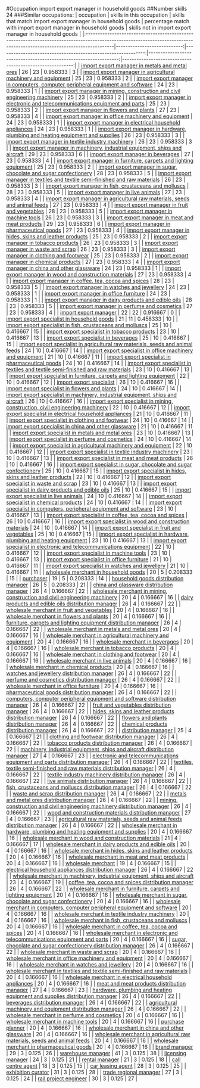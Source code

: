 #Occupation import export manager in household goods
##Number skills 24
###Similar occupations:
| occupation                                                                                                                                                              |   skills in this occupation |   skills that match import export manager in household goods |   percentage match with import export manager in household goods |   skills not in import export manager in household goods |
|:------------------------------------------------------------------------------------------------------------------------------------------------------------------------|----------------------------:|-------------------------------------------------------------:|-----------------------------------------------------------------:|---------------------------------------------------------:|
| [import export manager in metals and metal ores](import_export_manager_in_metals_and_metal_ores.md)                                                                     |                          26 |                                                           23 |                                                         0.958333 |                                                        3 |
| [import export manager in agricultural machinery and equipment](import_export_manager_in_agricultural_machinery_and_equipment.md)                                       |                          25 |                                                           23 |                                                         0.958333 |                                                        2 |
| [import export manager in computers, computer peripheral equipment and software](import_export_manager_in_computers,_computer_peripheral_equipment_and_software.md)     |                          24 |                                                           23 |                                                         0.958333 |                                                        1 |
| [import export manager in mining, construction and civil engineering machinery](import_export_manager_in_mining,_construction_and_civil_engineering_machinery.md)       |                          25 |                                                           23 |                                                         0.958333 |                                                        2 |
| [import export manager in electronic and telecommunications equipment and parts](import_export_manager_in_electronic_and_telecommunications_equipment_and_parts.md)     |                          25 |                                                           23 |                                                         0.958333 |                                                        2 |
| [import export manager in flowers and plants](import_export_manager_in_flowers_and_plants.md)                                                                           |                          27 |                                                           23 |                                                         0.958333 |                                                        4 |
| [import export manager in office machinery and equipment](import_export_manager_in_office_machinery_and_equipment.md)                                                   |                          24 |                                                           23 |                                                         0.958333 |                                                        1 |
| [import export manager in electrical household appliances](import_export_manager_in_electrical_household_appliances.md)                                                 |                          24 |                                                           23 |                                                         0.958333 |                                                        1 |
| [import export manager in hardware, plumbing and heating equipment and supplies](import_export_manager_in_hardware,_plumbing_and_heating_equipment_and_supplies.md)     |                          26 |                                                           23 |                                                         0.958333 |                                                        3 |
| [import export manager in textile industry machinery](import_export_manager_in_textile_industry_machinery.md)                                                           |                          26 |                                                           23 |                                                         0.958333 |                                                        3 |
| [import export manager in machinery, industrial equipment, ships and aircraft](import_export_manager_in_machinery,_industrial_equipment,_ships_and_aircraft.md)         |                          29 |                                                           23 |                                                         0.958333 |                                                        6 |
| [import export manager in beverages](import_export_manager_in_beverages.md)                                                                                             |                          27 |                                                           23 |                                                         0.958333 |                                                        4 |
| [import export manager in furniture, carpets and lighting equipment](import_export_manager_in_furniture,_carpets_and_lighting_equipment.md)                             |                          25 |                                                           23 |                                                         0.958333 |                                                        2 |
| [import export manager in sugar, chocolate and sugar confectionery](import_export_manager_in_sugar,_chocolate_and_sugar_confectionery.md)                               |                          28 |                                                           23 |                                                         0.958333 |                                                        5 |
| [import export manager in textiles and textile semi-finished and raw materials](import_export_manager_in_textiles_and_textile_semi-finished_and_raw_materials.md)       |                          26 |                                                           23 |                                                         0.958333 |                                                        3 |
| [import export manager in fish, crustaceans and molluscs](import_export_manager_in_fish,_crustaceans_and_molluscs.md)                                                   |                          28 |                                                           23 |                                                         0.958333 |                                                        5 |
| [import export manager in live animals](import_export_manager_in_live_animals.md)                                                                                       |                          27 |                                                           23 |                                                         0.958333 |                                                        4 |
| [import export manager in agricultural raw materials, seeds and animal feeds](import_export_manager_in_agricultural_raw_materials,_seeds_and_animal_feeds.md)           |                          27 |                                                           23 |                                                         0.958333 |                                                        4 |
| [import export manager in fruit and vegetables](import_export_manager_in_fruit_and_vegetables.md)                                                                       |                          28 |                                                           23 |                                                         0.958333 |                                                        5 |
| [import export manager in machine tools](import_export_manager_in_machine_tools.md)                                                                                     |                          26 |                                                           23 |                                                         0.958333 |                                                        3 |
| [import export manager in meat and meat products](import_export_manager_in_meat_and_meat_products.md)                                                                   |                          29 |                                                           23 |                                                         0.958333 |                                                        6 |
| [import export manager in pharmaceutical goods](import_export_manager_in_pharmaceutical_goods.md)                                                                       |                          27 |                                                           23 |                                                         0.958333 |                                                        4 |
| [import export manager in hides, skins and leather products](import_export_manager_in_hides,_skins_and_leather_products.md)                                             |                          25 |                                                           23 |                                                         0.958333 |                                                        2 |
| [import export manager in tobacco products](import_export_manager_in_tobacco_products.md)                                                                               |                          26 |                                                           23 |                                                         0.958333 |                                                        3 |
| [import export manager in waste and scrap](import_export_manager_in_waste_and_scrap.md)                                                                                 |                          26 |                                                           23 |                                                         0.958333 |                                                        3 |
| [import export manager in clothing and footwear](import_export_manager_in_clothing_and_footwear.md)                                                                     |                          25 |                                                           23 |                                                         0.958333 |                                                        2 |
| [import export manager in chemical products](import_export_manager_in_chemical_products.md)                                                                             |                          27 |                                                           23 |                                                         0.958333 |                                                        4 |
| [import export manager in china and other glassware](import_export_manager_in_china_and_other_glassware.md)                                                             |                          24 |                                                           23 |                                                         0.958333 |                                                        1 |
| [import export manager in wood and construction materials](import_export_manager_in_wood_and_construction_materials.md)                                                 |                          27 |                                                           23 |                                                         0.958333 |                                                        4 |
| [import export manager in coffee, tea, cocoa and spices](import_export_manager_in_coffee,_tea,_cocoa_and_spices.md)                                                     |                          28 |                                                           23 |                                                         0.958333 |                                                        5 |
| [import export manager in watches and jewellery](import_export_manager_in_watches_and_jewellery.md)                                                                     |                          24 |                                                           23 |                                                         0.958333 |                                                        1 |
| [import export manager in office furniture](import_export_manager_in_office_furniture.md)                                                                               |                          24 |                                                           23 |                                                         0.958333 |                                                        1 |
| [import export manager in dairy products and edible oils](import_export_manager_in_dairy_products_and_edible_oils.md)                                                   |                          28 |                                                           23 |                                                         0.958333 |                                                        5 |
| [import export manager in perfume and cosmetics](import_export_manager_in_perfume_and_cosmetics.md)                                                                     |                          27 |                                                           23 |                                                         0.958333 |                                                        4 |
| [import export manager](import_export_manager.md)                                                                                                                       |                          22 |                                                           22 |                                                         0.916667 |                                                        0 |
| [import export specialist in household goods](import_export_specialist_in_household_goods.md)                                                                           |                          21 |                                                           11 |                                                         0.458333 |                                                       10 |
| [import export specialist in  fish, crustaceans and molluscs](import_export_specialist_in__fish,_crustaceans_and_molluscs.md)                                           |                          25 |                                                           10 |                                                         0.416667 |                                                       15 |
| [import export specialist in tobacco products](import_export_specialist_in_tobacco_products.md)                                                                         |                          23 |                                                           10 |                                                         0.416667 |                                                       13 |
| [import export specialist in beverages](import_export_specialist_in_beverages.md)                                                                                       |                          25 |                                                           10 |                                                         0.416667 |                                                       15 |
| [import export specialist in agricultural raw materials, seeds and animal feeds](import_export_specialist_in_agricultural_raw_materials,_seeds_and_animal_feeds.md)     |                          24 |                                                           10 |                                                         0.416667 |                                                       14 |
| [import export specialist in office machinery and equipment](import_export_specialist_in_office_machinery_and_equipment.md)                                             |                          21 |                                                           10 |                                                         0.416667 |                                                       11 |
| [import export specialist in pharmaceutical goods](import_export_specialist_in_pharmaceutical_goods.md)                                                                 |                          24 |                                                           10 |                                                         0.416667 |                                                       14 |
| [import export specialist in textiles and textile semi-finished and raw materials](import_export_specialist_in_textiles_and_textile_semi-finished_and_raw_materials.md) |                          23 |                                                           10 |                                                         0.416667 |                                                       13 |
| [import export specialist in furniture, carpets and lighting equipment](import_export_specialist_in_furniture,_carpets_and_lighting_equipment.md)                       |                          22 |                                                           10 |                                                         0.416667 |                                                       12 |
| [import export specialist](import_export_specialist.md)                                                                                                                 |                          26 |                                                           10 |                                                         0.416667 |                                                       16 |
| [import export specialist in flowers and plants](import_export_specialist_in_flowers_and_plants.md)                                                                     |                          24 |                                                           10 |                                                         0.416667 |                                                       14 |
| [import export specialist in machinery, industrial equipment, ships and aircraft](import_export_specialist_in_machinery,_industrial_equipment,_ships_and_aircraft.md)   |                          26 |                                                           10 |                                                         0.416667 |                                                       16 |
| [import export specialist in mining, construction, civil engineering machinery](import_export_specialist_in_mining,_construction,_civil_engineering_machinery.md)       |                          22 |                                                           10 |                                                         0.416667 |                                                       12 |
| [import export specialist in electrical household appliances](import_export_specialist_in_electrical_household_appliances.md)                                           |                          21 |                                                           10 |                                                         0.416667 |                                                       11 |
| [import export specialist in clothing and footwear](import_export_specialist_in_clothing_and_footwear.md)                                                               |                          24 |                                                           10 |                                                         0.416667 |                                                       14 |
| [import export specialist in china and other glassware](import_export_specialist_in_china_and_other_glassware.md)                                                       |                          21 |                                                           10 |                                                         0.416667 |                                                       11 |
| [import export specialist in metals and metal ores](import_export_specialist_in_metals_and_metal_ores.md)                                                               |                          23 |                                                           10 |                                                         0.416667 |                                                       13 |
| [import export specialist in perfume and cosmetics](import_export_specialist_in_perfume_and_cosmetics.md)                                                               |                          24 |                                                           10 |                                                         0.416667 |                                                       14 |
| [import export specialist in agricultural machinery and equipment](import_export_specialist_in_agricultural_machinery_and_equipment.md)                                 |                          22 |                                                           10 |                                                         0.416667 |                                                       12 |
| [import export specialist in textile industry machinery](import_export_specialist_in_textile_industry_machinery.md)                                                     |                          23 |                                                           10 |                                                         0.416667 |                                                       13 |
| [import export specialist in meat and meat products](import_export_specialist_in_meat_and_meat_products.md)                                                             |                          26 |                                                           10 |                                                         0.416667 |                                                       16 |
| [import export specialist in sugar, chocolate and sugar confectionery](import_export_specialist_in_sugar,_chocolate_and_sugar_confectionery.md)                         |                          25 |                                                           10 |                                                         0.416667 |                                                       15 |
| [import export specialist in hides, skins and leather products](import_export_specialist_in_hides,_skins_and_leather_products.md)                                       |                          22 |                                                           10 |                                                         0.416667 |                                                       12 |
| [import export specialist in waste and scrap](import_export_specialist_in_waste_and_scrap.md)                                                                           |                          23 |                                                           10 |                                                         0.416667 |                                                       13 |
| [import export specialist in dairy products and edible oils](import_export_specialist_in_dairy_products_and_edible_oils.md)                                             |                          25 |                                                           10 |                                                         0.416667 |                                                       15 |
| [import export specialist in live animals](import_export_specialist_in_live_animals.md)                                                                                 |                          24 |                                                           10 |                                                         0.416667 |                                                       14 |
| [import export specialist in chemical products](import_export_specialist_in_chemical_products.md)                                                                       |                          24 |                                                           10 |                                                         0.416667 |                                                       14 |
| [import export specialist in computers, peripheral equipment and software](import_export_specialist_in_computers,_peripheral_equipment_and_software.md)                 |                          23 |                                                           10 |                                                         0.416667 |                                                       13 |
| [import export specialist in coffee, tea, cocoa and spices](import_export_specialist_in_coffee,_tea,_cocoa_and_spices.md)                                               |                          26 |                                                           10 |                                                         0.416667 |                                                       16 |
| [import export specialist in wood and construction materials](import_export_specialist_in_wood_and_construction_materials.md)                                           |                          24 |                                                           10 |                                                         0.416667 |                                                       14 |
| [import export specialist in fruit and vegetables](import_export_specialist_in_fruit_and_vegetables.md)                                                                 |                          25 |                                                           10 |                                                         0.416667 |                                                       15 |
| [import export specialist in hardware, plumbing and heating equipment](import_export_specialist_in_hardware,_plumbing_and_heating_equipment.md)                         |                          23 |                                                           10 |                                                         0.416667 |                                                       13 |
| [import export specialist in electronic and telecommunications equipment](import_export_specialist_in_electronic_and_telecommunications_equipment.md)                   |                          22 |                                                           10 |                                                         0.416667 |                                                       12 |
| [import export specialist in machine tools](import_export_specialist_in_machine_tools.md)                                                                               |                          23 |                                                           10 |                                                         0.416667 |                                                       13 |
| [import export specialist in office furniture](import_export_specialist_in_office_furniture.md)                                                                         |                          21 |                                                           10 |                                                         0.416667 |                                                       11 |
| [import export specialist in watches and jewellery](import_export_specialist_in_watches_and_jewellery.md)                                                               |                          21 |                                                           10 |                                                         0.416667 |                                                       11 |
| [wholesale merchant in household goods](wholesale_merchant_in_household_goods.md)                                                                                       |                          20 |                                                            5 |                                                         0.208333 |                                                       15 |
| [purchaser](purchaser.md)                                                                                                                                               |                          19 |                                                            5 |                                                         0.208333 |                                                       14 |
| [household goods distribution manager](household_goods_distribution_manager.md)                                                                                         |                          26 |                                                            5 |                                                         0.208333 |                                                       21 |
| [china and glassware distribution manager](china_and_glassware_distribution_manager.md)                                                                                 |                          26 |                                                            4 |                                                         0.166667 |                                                       22 |
| [wholesale merchant in mining, construction and civil engineering machinery](wholesale_merchant_in_mining,_construction_and_civil_engineering_machinery.md)             |                          20 |                                                            4 |                                                         0.166667 |                                                       16 |
| [dairy products and edible oils distribution manager](dairy_products_and_edible_oils_distribution_manager.md)                                                           |                          26 |                                                            4 |                                                         0.166667 |                                                       22 |
| [wholesale merchant in fruit and vegetables](wholesale_merchant_in_fruit_and_vegetables.md)                                                                             |                          20 |                                                            4 |                                                         0.166667 |                                                       16 |
| [wholesale merchant in flowers and plants](wholesale_merchant_in_flowers_and_plants.md)                                                                                 |                          20 |                                                            4 |                                                         0.166667 |                                                       16 |
| [furniture, carpets and lighting equipment distribution manager](furniture,_carpets_and_lighting_equipment_distribution_manager.md)                                     |                          26 |                                                            4 |                                                         0.166667 |                                                       22 |
| [wholesale merchant in metals and metal ores](wholesale_merchant_in_metals_and_metal_ores.md)                                                                           |                          20 |                                                            4 |                                                         0.166667 |                                                       16 |
| [wholesale merchant in agricultural machinery and equipment](wholesale_merchant_in_agricultural_machinery_and_equipment.md)                                             |                          20 |                                                            4 |                                                         0.166667 |                                                       16 |
| [wholesale merchant in beverages](wholesale_merchant_in_beverages.md)                                                                                                   |                          20 |                                                            4 |                                                         0.166667 |                                                       16 |
| [wholesale merchant in tobacco products](wholesale_merchant_in_tobacco_products.md)                                                                                     |                          20 |                                                            4 |                                                         0.166667 |                                                       16 |
| [wholesale merchant in clothing and footwear](wholesale_merchant_in_clothing_and_footwear.md)                                                                           |                          20 |                                                            4 |                                                         0.166667 |                                                       16 |
| [wholesale merchant in live animals](wholesale_merchant_in_live_animals.md)                                                                                             |                          20 |                                                            4 |                                                         0.166667 |                                                       16 |
| [wholesale merchant in chemical products](wholesale_merchant_in_chemical_products.md)                                                                                   |                          20 |                                                            4 |                                                         0.166667 |                                                       16 |
| [watches and jewellery distribution manager](watches_and_jewellery_distribution_manager.md)                                                                             |                          26 |                                                            4 |                                                         0.166667 |                                                       22 |
| [perfume and cosmetics distribution manager](perfume_and_cosmetics_distribution_manager.md)                                                                             |                          26 |                                                            4 |                                                         0.166667 |                                                       22 |
| [wholesale merchant in office furniture](wholesale_merchant_in_office_furniture.md)                                                                                     |                          20 |                                                            4 |                                                         0.166667 |                                                       16 |
| [pharmaceutical goods distribution manager](pharmaceutical_goods_distribution_manager.md)                                                                               |                          26 |                                                            4 |                                                         0.166667 |                                                       22 |
| [computers, computer peripheral equipment and software distribution manager](computers,_computer_peripheral_equipment_and_software_distribution_manager.md)             |                          26 |                                                            4 |                                                         0.166667 |                                                       22 |
| [fruit and vegetables distribution manager](fruit_and_vegetables_distribution_manager.md)                                                                               |                          26 |                                                            4 |                                                         0.166667 |                                                       22 |
| [hides, skins and leather products distribution manager](hides,_skins_and_leather_products_distribution_manager.md)                                                     |                          26 |                                                            4 |                                                         0.166667 |                                                       22 |
| [flowers and plants distribution manager](flowers_and_plants_distribution_manager.md)                                                                                   |                          26 |                                                            4 |                                                         0.166667 |                                                       22 |
| [chemical products distribution manager](chemical_products_distribution_manager.md)                                                                                     |                          26 |                                                            4 |                                                         0.166667 |                                                       22 |
| [distribution manager](distribution_manager.md)                                                                                                                         |                          25 |                                                            4 |                                                         0.166667 |                                                       21 |
| [clothing and footwear distribution manager](clothing_and_footwear_distribution_manager.md)                                                                             |                          26 |                                                            4 |                                                         0.166667 |                                                       22 |
| [tobacco products distribution manager](tobacco_products_distribution_manager.md)                                                                                       |                          26 |                                                            4 |                                                         0.166667 |                                                       22 |
| [machinery, industrial equipment, ships and aircraft distribution manager](machinery,_industrial_equipment,_ships_and_aircraft_distribution_manager.md)                 |                          27 |                                                            4 |                                                         0.166667 |                                                       23 |
| [electronic and telecommunications equipment and parts distribution manager](electronic_and_telecommunications_equipment_and_parts_distribution_manager.md)             |                          26 |                                                            4 |                                                         0.166667 |                                                       22 |
| [textiles, textile semi-finished and raw materials distribution manager](textiles,_textile_semi-finished_and_raw_materials_distribution_manager.md)                     |                          26 |                                                            4 |                                                         0.166667 |                                                       22 |
| [textile industry machinery distribution manager](textile_industry_machinery_distribution_manager.md)                                                                   |                          26 |                                                            4 |                                                         0.166667 |                                                       22 |
| [live animals distribution manager](live_animals_distribution_manager.md)                                                                                               |                          26 |                                                            4 |                                                         0.166667 |                                                       22 |
| [fish, crustaceans and molluscs distribution manager](fish,_crustaceans_and_molluscs_distribution_manager.md)                                                           |                          26 |                                                            4 |                                                         0.166667 |                                                       22 |
| [waste and scrap distribution manager](waste_and_scrap_distribution_manager.md)                                                                                         |                          26 |                                                            4 |                                                         0.166667 |                                                       22 |
| [metals and metal ores distribution manager](metals_and_metal_ores_distribution_manager.md)                                                                             |                          26 |                                                            4 |                                                         0.166667 |                                                       22 |
| [mining, construction and civil engineering machinery distribution manager](mining,_construction_and_civil_engineering_machinery_distribution_manager.md)               |                          26 |                                                            4 |                                                         0.166667 |                                                       22 |
| [wood and construction materials distribution manager](wood_and_construction_materials_distribution_manager.md)                                                         |                          27 |                                                            4 |                                                         0.166667 |                                                       23 |
| [agricultural raw materials, seeds and animal feeds distribution manager](agricultural_raw_materials,_seeds_and_animal_feeds_distribution_manager.md)                   |                          26 |                                                            4 |                                                         0.166667 |                                                       22 |
| [wholesale merchant in hardware, plumbing and heating equipment and supplies](wholesale_merchant_in_hardware,_plumbing_and_heating_equipment_and_supplies.md)           |                          20 |                                                            4 |                                                         0.166667 |                                                       16 |
| [wholesale merchant in wood and construction materials](wholesale_merchant_in_wood_and_construction_materials.md)                                                       |                          21 |                                                            4 |                                                         0.166667 |                                                       17 |
| [wholesale merchant in dairy products and edible oils](wholesale_merchant_in_dairy_products_and_edible_oils.md)                                                         |                          20 |                                                            4 |                                                         0.166667 |                                                       16 |
| [wholesale merchant in hides, skins and leather products](wholesale_merchant_in_hides,_skins_and_leather_products.md)                                                   |                          20 |                                                            4 |                                                         0.166667 |                                                       16 |
| [wholesale merchant in meat and meat products](wholesale_merchant_in_meat_and_meat_products.md)                                                                         |                          20 |                                                            4 |                                                         0.166667 |                                                       16 |
| [wholesale merchant](wholesale_merchant.md)                                                                                                                             |                          19 |                                                            4 |                                                         0.166667 |                                                       15 |
| [electrical household appliances distribution manager](electrical_household_appliances_distribution_manager.md)                                                         |                          26 |                                                            4 |                                                         0.166667 |                                                       22 |
| [wholesale merchant in machinery, industrial equipment, ships and aircraft](wholesale_merchant_in_machinery,_industrial_equipment,_ships_and_aircraft.md)               |                          23 |                                                            4 |                                                         0.166667 |                                                       19 |
| [coffee, tea, cocoa and spices distribution manager](coffee,_tea,_cocoa_and_spices_distribution_manager.md)                                                             |                          26 |                                                            4 |                                                         0.166667 |                                                       22 |
| [wholesale merchant in furniture, carpets and lighting equipment](wholesale_merchant_in_furniture,_carpets_and_lighting_equipment.md)                                   |                          20 |                                                            4 |                                                         0.166667 |                                                       16 |
| [wholesale merchant in sugar, chocolate and sugar confectionery](wholesale_merchant_in_sugar,_chocolate_and_sugar_confectionery.md)                                     |                          20 |                                                            4 |                                                         0.166667 |                                                       16 |
| [wholesale merchant in computers, computer peripheral equipment and software](wholesale_merchant_in_computers,_computer_peripheral_equipment_and_software.md)           |                          20 |                                                            4 |                                                         0.166667 |                                                       16 |
| [wholesale merchant in textile industry machinery](wholesale_merchant_in_textile_industry_machinery.md)                                                                 |                          20 |                                                            4 |                                                         0.166667 |                                                       16 |
| [wholesale merchant in fish, crustaceans and molluscs](wholesale_merchant_in_fish,_crustaceans_and_molluscs.md)                                                         |                          20 |                                                            4 |                                                         0.166667 |                                                       16 |
| [wholesale merchant in coffee, tea, cocoa and spices](wholesale_merchant_in_coffee,_tea,_cocoa_and_spices.md)                                                           |                          20 |                                                            4 |                                                         0.166667 |                                                       16 |
| [wholesale merchant in electronic and telecommunications equipment and parts](wholesale_merchant_in_electronic_and_telecommunications_equipment_and_parts.md)           |                          20 |                                                            4 |                                                         0.166667 |                                                       16 |
| [sugar, chocolate and sugar confectionery distribution manager](sugar,_chocolate_and_sugar_confectionery_distribution_manager.md)                                       |                          26 |                                                            4 |                                                         0.166667 |                                                       22 |
| [wholesale merchant in waste and scrap](wholesale_merchant_in_waste_and_scrap.md)                                                                                       |                          20 |                                                            4 |                                                         0.166667 |                                                       16 |
| [wholesale merchant in office machinery and equipment](wholesale_merchant_in_office_machinery_and_equipment.md)                                                         |                          20 |                                                            4 |                                                         0.166667 |                                                       16 |
| [wholesale merchant in watches and jewellery](wholesale_merchant_in_watches_and_jewellery.md)                                                                           |                          20 |                                                            4 |                                                         0.166667 |                                                       16 |
| [wholesale merchant in textiles and textile semi-finished and raw materials](wholesale_merchant_in_textiles_and_textile_semi-finished_and_raw_materials.md)             |                          20 |                                                            4 |                                                         0.166667 |                                                       16 |
| [wholesale merchant in electrical household appliances](wholesale_merchant_in_electrical_household_appliances.md)                                                       |                          20 |                                                            4 |                                                         0.166667 |                                                       16 |
| [meat and meat products distribution manager](meat_and_meat_products_distribution_manager.md)                                                                           |                          27 |                                                            4 |                                                         0.166667 |                                                       23 |
| [hardware, plumbing and heating equipment and supplies distribution manager](hardware,_plumbing_and_heating_equipment_and_supplies_distribution_manager.md)             |                          26 |                                                            4 |                                                         0.166667 |                                                       22 |
| [beverages distribution manager](beverages_distribution_manager.md)                                                                                                     |                          26 |                                                            4 |                                                         0.166667 |                                                       22 |
| [agricultural machinery and equipment distribution manager](agricultural_machinery_and_equipment_distribution_manager.md)                                               |                          26 |                                                            4 |                                                         0.166667 |                                                       22 |
| [wholesale merchant in perfume and cosmetics](wholesale_merchant_in_perfume_and_cosmetics.md)                                                                           |                          20 |                                                            4 |                                                         0.166667 |                                                       16 |
| [wholesale merchant in machine tools](wholesale_merchant_in_machine_tools.md)                                                                                           |                          20 |                                                            4 |                                                         0.166667 |                                                       16 |
| [purchase planner](purchase_planner.md)                                                                                                                                 |                          20 |                                                            4 |                                                         0.166667 |                                                       16 |
| [wholesale merchant in china and other glassware](wholesale_merchant_in_china_and_other_glassware.md)                                                                   |                          20 |                                                            4 |                                                         0.166667 |                                                       16 |
| [wholesale merchant in agricultural raw materials, seeds and animal feeds](wholesale_merchant_in_agricultural_raw_materials,_seeds_and_animal_feeds.md)                 |                          20 |                                                            4 |                                                         0.166667 |                                                       16 |
| [wholesale merchant in pharmaceutical goods](wholesale_merchant_in_pharmaceutical_goods.md)                                                                             |                          20 |                                                            4 |                                                         0.166667 |                                                       16 |
| [brand manager](brand_manager.md)                                                                                                                                       |                          29 |                                                            3 |                                                         0.125    |                                                       26 |
| [warehouse manager](warehouse_manager.md)                                                                                                                               |                          41 |                                                            3 |                                                         0.125    |                                                       38 |
| [licensing manager](licensing_manager.md)                                                                                                                               |                          24 |                                                            3 |                                                         0.125    |                                                       21 |
| [rental manager](rental_manager.md)                                                                                                                                     |                          21 |                                                            3 |                                                         0.125    |                                                       18 |
| [call centre agent](call_centre_agent.md)                                                                                                                               |                          18 |                                                            3 |                                                         0.125    |                                                       15 |
| [car leasing agent](car_leasing_agent.md)                                                                                                                               |                          28 |                                                            3 |                                                         0.125    |                                                       25 |
| [exhibition curator](exhibition_curator.md)                                                                                                                             |                          31 |                                                            3 |                                                         0.125    |                                                       28 |
| [trade regional manager](trade_regional_manager.md)                                                                                                                     |                          27 |                                                            3 |                                                         0.125    |                                                       24 |
| [rail project engineer](rail_project_engineer.md)                                                                                                                       |                          30 |                                                            3 |                                                         0.125    |                                                       27 |

